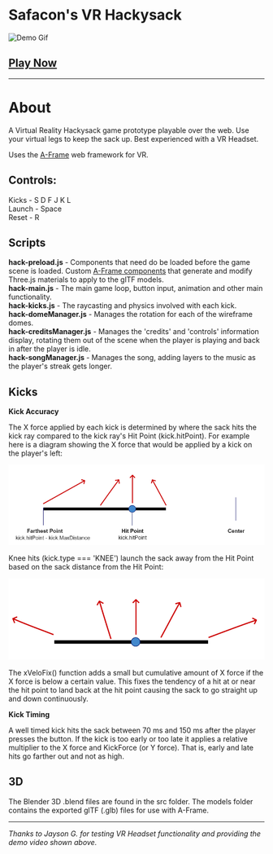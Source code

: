 # __Safacon's VR Hackysack__ #
![Demo Gif](/src/vr-hackysack-large.gif)

## [Play Now](https://play.safacon.com/vr_hackysack/) ##

___

# About #
A Virtual Reality Hackysack game prototype playable over the web. Use your virtual legs to keep the sack up. Best experienced with a VR Headset.

Uses the [A-Frame](https://aframe.io/) web framework for VR.



## Controls: ## 
Kicks - S D F J K L  
Launch - Space  
Reset - R

## Scripts ##
__hack-preload.js__ -  Components that need do be loaded before the game scene is loaded. Custom [A-Frame components](https://aframe.io/docs/master/introduction/writing-a-component.html) that generate and modify Three.js materials to apply to the glTF models.  
__hack-main.js__ -  The main game loop, button input, animation and other main functionality.  
__hack-kicks.js__ - The raycasting and physics involved with each kick.  
__hack-domeManager.js__ - Manages the rotation for each of the wireframe domes.  
__hack-creditsManager.js__ - Manages the 'credits' and 'controls' information display, rotating them out of the scene when the player is playing and back in after the player is idle.  
__hack-songManager.js__ -  Manages the song, adding layers to the music as the player's streak gets longer.


## Kicks ##

__Kick Accuracy__

The X force applied by each kick is determined by where the sack hits the kick ray compared to the kick ray's Hit Point (kick.hitPoint). For example here is a diagram showing the X force that would be applied by a kick on the player's left:

![Left Kick Diagram](/src/leftkick.png)

Knee hits (kick.type === 'KNEE') launch the sack away from the Hit Point based on the sack distance from the Hit Point:

![Knee Diagram](/src/knee.png)

The xVeloFix() function adds a small but cumulative amount of X force if the X force is below a certain value. This fixes the tendency of a hit at or near the hit point to land back at the hit point causing the sack to go straight up and down continuously.

__Kick Timing__

A well timed kick hits the sack between 70 ms and 150 ms after the player presses the button. If the kick is too early or too late it applies a relative multiplier to the X force and KickForce (or Y force). That is, early and late hits go farther out and not as high.

## 3D ##

The Blender 3D .blend files are found in the src folder. The models folder contains the exported glTF (.glb) files for use with A-Frame.
___
_Thanks to Jayson G. for testing VR Headset functionality and providing the demo video shown above._
